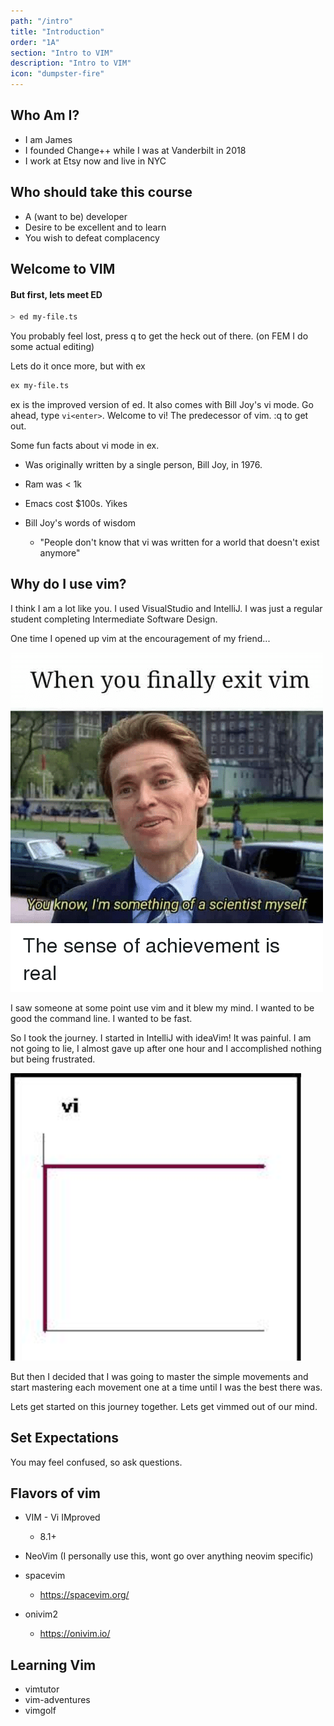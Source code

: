 ```yaml
---
path: "/intro"
title: "Introduction"
order: "1A"
section: "Intro to VIM"
description: "Intro to VIM"
icon: "dumpster-fire"
---
```


## Who Am I?
* I am James
* I founded Change++ while I was at Vanderbilt in 2018
* I work at Etsy now and live in NYC

## Who should take this course
* A (want to be) developer
* Desire to be excellent and to learn
* You wish to defeat complacency

## Welcome to VIM

#### But first, lets meet ED
```bash
> ed my-file.ts
```

You probably feel lost, press q to get the heck out of there.  (on FEM I do
some actual editing)

Lets do it once more, but with ex

```bash
ex my-file.ts
```

ex is the improved version of ed.  It also comes with Bill Joy's vi mode.  Go
ahead, type `vi<enter>`.  Welcome to vi!  The predecessor of vim.  :q to get
out.

Some fun facts about vi mode in ex.

* Was originally written by a single person, Bill Joy, in 1976.
* Ram was < 1k
* Emacs cost $100s.  Yikes

* Bill Joy's words of wisdom
  * "People don't know that vi was written for a world that doesn't exist anymore"

## Why do I use vim?

I think I am a lot like you. I used VisualStudio and IntelliJ.  I was just a regular student completing Intermediate Software Design.

One time I opened up vim at the encouragement of my friend...

![When I Exit Vim](./images/exit-vim.png)

I saw someone at some point use vim and it blew my mind.  I wanted to be good the command line.  I wanted to be fast.  

So I took the journey.  I started in IntelliJ with ideaVim!  It was painful.  I
am not going to lie, I almost gave up after one hour and I accomplished nothing
but being frustrated.

![Vim Learning Curve](./images/vi-learning.png)

But then I decided that I was going to master the simple
movements and start mastering each movement one at a time until I was the best
there was.

Lets get started on this journey together.  Lets get vimmed out of our mind.

## Set Expectations
You may feel confused, so ask questions.


## Flavors of vim
* VIM - Vi IMproved
    * 8.1+

* NeoVim (I personally use this, wont go over anything neovim specific)

* spacevim
    * https://spacevim.org/

* onivim2
    * https://onivim.io/

## Learning Vim
* vimtutor
* vim-adventures
* vimgolf

